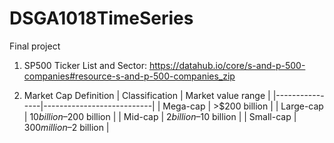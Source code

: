 # DSGA1018TimeSeries
Final project

1. SP500 Ticker List and Sector: https://datahub.io/core/s-and-p-500-companies#resource-s-and-p-500-companies_zip


2. Market Cap Definition
| Classification | Market value range        |
|----------------|---------------------------|
| Mega-cap       | >$200 billion             |
| Large-cap      | $10 billion–$200 billion  |
| Mid-cap        | $2 billion–$10 billion    |
| Small-cap      | $300 million–$2 billion   |
